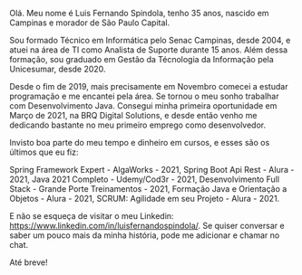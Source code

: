 Olá. Meu nome é Luis Fernando Spindola, tenho 35 anos, nascido em Campinas e morador de São Paulo Capital.

Sou formado Técnico em Informática pelo Senac Campinas, desde 2004, e atuei na área de TI como Analista de Suporte durante 15 anos. Além dessa formação, sou graduado em Gestão da Técnologia da Informação pela Unicesumar, desde 2020.

Desde o fim de 2019, mais precisamente em Novembro comecei a estudar programação e me encantei pela área. Se tornou o meu sonho trabalhar com Desenvolvimento Java. Consegui minha primeira oportunidade em Março de 2021, na BRQ Digital Solutions, e desde então venho me dedicando bastante no meu primeiro emprego como desenvolvedor.

Invisto boa parte do meu tempo e dinheiro em cursos, e esses são os últimos que eu fiz:

Spring Framework Expert - AlgaWorks - 2021,
Spring Boot Api Rest - Alura - 2021,
Java 2021 Completo - Udemy/Cod3r - 2021,
Desenvolvimento Full Stack - Grande Porte Treinamentos - 2021,
Formação Java e Orientação a Objetos - Alura - 2021,
SCRUM: Agilidade em seu Projeto - Alura - 2021.

E não se esqueça de visitar o meu Linkedin: https://www.linkedin.com/in/luisfernandospindola/. Se quiser conversar e saber um pouco mais da minha história, pode me adicionar e chamar no chat.

Até breve!



<!--
**luisfernandospindola/luisfernandospindola** is a ✨ _special_ ✨ repository because its `README.md` (this file) appears on your GitHub profile.

Here are some ideas to get you started:

- 🔭 I’m currently working on ...
- 🌱 I’m currently learning ...
- 👯 I’m looking to collaborate on ...
- 🤔 I’m looking for help with ...
- 💬 Ask me about ...
- 📫 How to reach me: ...
- 😄 Pronouns: ...
- ⚡ Fun fact: ...
-->

